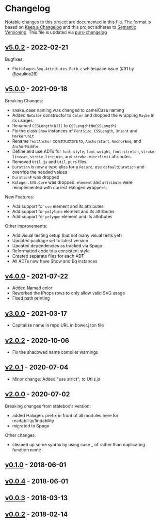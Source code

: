 # Changelog

Notable changes to this project are documented in this file. The format is based on [Keep a Changelog](https://keepachangelog.com/en/1.0.0/) and this project adheres to [Semantic Versioning](https://semver.org/spec/v2.0.0.html). This file is updated via [purs-changelog](https://github.com/JordanMartinez/purescript-up-changelog)

## [v5.0.2](https://github.com/JordanMartinez/purescript-halogen-svg-elems/releases/tag/v5.0.2) - 2022-02-21

Bugfixes:
- Fix `Halogen.Svg.Attributes.Path.c` whitespace issue (#31 by @paulino26)

## [v5.0.0](https://github.com/JordanMartinez/purescript-halogen-svg-elems/releases/tag/v5.0.0) - 2021-09-18

Breaking Changes:
- snake_case naming was changed to camelCase naming
- Added `NoColor` constructor to `Color` and dropped the wrapping `Maybe` in its usages
- Renamed `CSSLength(Nil)` to `CSSLength(NoCSSLength)`
- Fix the class `Show` instances of `FontSize`, `CSSLength`, `Orient` and `MarkerUnit`
- Rename `TextAnchor` constructors to, `AnchorStart`, `AnchorEnd`, and `AnchorMiddle`.
- Define and use ADTs for `font-style`, `font-weight`, `font-stretch`, `stroke-linecap`, `stroke-linejoin`, and `stroke-miterlimit` attributes.
- Removed `Util.js` and `Util.purs` files
- `Duration` is now a type alias for a `Record`; use `defaultDuration` and override the needed values
- `DurationF` was dropped
- `Halogen.SVG.Core` was dropped. `element` and `attribute` were reimplemented with correct Halogen wrappers.

New Features:
- Add support for `use` element and its attributes
- Add support for `polyline` element and its attributes
- Add support for `polygon` element and its attributes

Other improvements:
- Add visual testing setup (but not many visual tests yet)
- Updated package set to latest version
- Updated dependencies as tracked via Spago
- Reformatted code to a consistent style
- Created separate files for each ADT
- All ADTs now have Show and Eq instances

## [v4.0.0](https://github.com/JordanMartinez/purescript-halogen-svg-elems/releases/tag/v4.0.0) - 2021-07-22

- Added Named color
- Reworked the IProps rows to only allow valid SVG usage
- Fixed path printing

## [v3.0.0](https://github.com/JordanMartinez/purescript-halogen-svg-elems/releases/tag/v3.0.0) - 2021-03-17

- Capitalize name in repo URL in bower.json file

## [v2.0.2](https://github.com/JordanMartinez/purescript-halogen-svg-elems/releases/tag/v2.0.2) - 2020-10-06

- Fix the shadowed name compiler warnings

## [v2.0.1](https://github.com/JordanMartinez/purescript-halogen-svg-elems/releases/tag/v2.0.1) - 2020-07-04

- Minor change: Added "use strict"; to Utils.js

## [v2.0.0](https://github.com/JordanMartinez/purescript-halogen-svg-elems/releases/tag/v2.0.0) - 2020-07-02

Breaking changes from statebox's version:
- added Halogen. prefix in front of all modules here for readability/findability
- migrated to Spago

Other changes:
- cleaned up some syntax by using case _ of rather than duplicating function name

## [v0.1.0](https://github.com/JordanMartinez/purescript-halogen-svg-elems/releases/tag/v0.1.0) - 2018-06-01

## [v0.0.4](https://github.com/JordanMartinez/purescript-halogen-svg-elems/releases/tag/v0.0.4) - 2018-06-01

## [v0.0.3](https://github.com/JordanMartinez/purescript-halogen-svg-elems/releases/tag/v0.0.3) - 2018-03-13

## [v0.0.2](https://github.com/JordanMartinez/purescript-halogen-svg-elems/releases/tag/v0.0.2) - 2018-02-14
